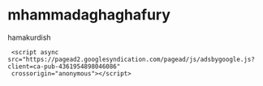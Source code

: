 # mhammadaghaghafury
hamakurdish

<script async src="https://pagead2.googlesyndication.com/pagead/js/adsbygoogle.js?client=ca-pub-4361954898046086"
     crossorigin="anonymous"></script>

     <script async src="https://pagead2.googlesyndication.com/pagead/js/adsbygoogle.js?client=ca-pub-4361954898046086"
     crossorigin="anonymous"></script>

